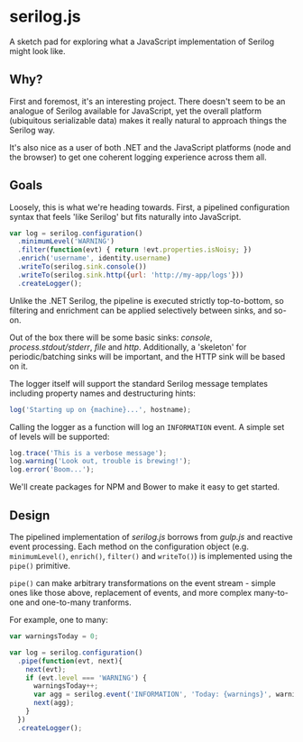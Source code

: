 serilog.js
==========

A sketch pad for exploring what a JavaScript implementation of Serilog might look like.

Why?
----

First and foremost, it's an interesting project. There doesn't seem to be an analogue of Serilog available for JavaScript, yet the overall platform (ubiquitous serializable data) makes it really natural to approach things the Serilog way.

It's also nice as a user of both .NET and the JavaScript platforms (node and the browser) to get one coherent logging experience across them all.

Goals
-----

Loosely, this is what we're heading towards. First, a pipelined configuration syntax that feels 'like Serilog' but fits naturally into JavaScript.

```js
var log = serilog.configuration()
  .minimumLevel('WARNING')
  .filter(function(evt) { return !evt.properties.isNoisy; })
  .enrich('username', identity.username)
  .writeTo(serilog.sink.console())
  .writeTo(serilog.sink.http({url: 'http://my-app/logs'}))
  .createLogger();
```

Unlike the .NET Serilog, the pipeline is executed strictly top-to-bottom, so filtering and enrichment can be applied selectively between sinks, and so-on.

Out of the box there will be some basic sinks: _console_, _process.stdout/stderr_, _file_ and _http_. Additionally, a 'skeleton' for periodic/batching sinks will be important, and the HTTP sink will be based on it.

The logger itself will support the standard Serilog message templates including property names and destructuring hints:

```js
log('Starting up on {machine}...', hostname);
```

Calling the logger as a function will log an `INFORMATION` event. A simple set of levels will be supported:

```js
log.trace('This is a verbose message');
log.warning('Look out, trouble is brewing!');
log.error('Boom...');
```

We'll create packages for NPM and Bower to make it easy to get started.

Design
------

The pipelined implementation of _serilog.js_ borrows from _gulp.js_ and reactive event processing. Each method on the configuration object (e.g. `minimumLevel()`, `enrich()`, `filter()` and `writeTo()`) is implemented using the `pipe()` primitive.

`pipe()` can make arbitrary transformations on the event stream - simple ones like those above, replacement of events, and more complex many-to-one and one-to-many tranforms.

For example, one to many:

```js
var warningsToday = 0;

var log = serilog.configuration()
  .pipe(function(evt, next){
    next(evt);
    if (evt.level === 'WARNING') {
      warningsToday++;
      var agg = serilog.event('INFORMATION', 'Today: {warnings}', warningsToday);
      next(agg);
    }
  })
  .createLogger();
```


